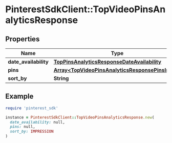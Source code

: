 # PinterestSdkClient::TopVideoPinsAnalyticsResponse

## Properties

| Name | Type | Description | Notes |
| ---- | ---- | ----------- | ----- |
| **date_availability** | [**TopPinsAnalyticsResponseDateAvailability**](TopPinsAnalyticsResponseDateAvailability.md) |  | [optional] |
| **pins** | [**Array&lt;TopVideoPinsAnalyticsResponsePinsInner&gt;**](TopVideoPinsAnalyticsResponsePinsInner.md) |  | [optional] |
| **sort_by** | **String** |  | [optional] |

## Example

```ruby
require 'pinterest_sdk'

instance = PinterestSdkClient::TopVideoPinsAnalyticsResponse.new(
  date_availability: null,
  pins: null,
  sort_by: IMPRESSION
)
```

